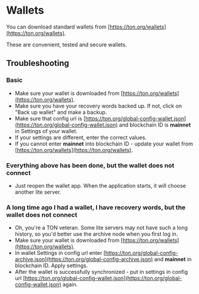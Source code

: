 # Wallets

You can download standard wallets from [https://ton.org/wallets](https://ton.org/wallets).

These are convenient, tested and secure wallets.

## Troubleshooting

### Basic

* Make sure your wallet is downloaded from [https://ton.org/wallets](https://ton.org/wallets).
* Make sure you have your recovery words backed up. If not, click on "Back up wallet" and make a backup.
* Make sure that config url is [https://ton.org/global-config-wallet.json](https://ton.org/global-config-wallet.json) and blockchain ID is **mainnet** in Settings of your wallet.
* If your settings are different, enter the correct values.
* If you cannot enter **mainnet** into blockchain ID - update your wallet from [https://ton.org/wallets](https://ton.org/wallets).

### Everything above has been done, but the wallet does not connect

* Just reopen the wallet app. When the application starts, it will choose another lite server.

### A long time ago I had a wallet, I have recovery words, but the wallet does not connect

* Oh, you're a TON veteran. Some lite servers may not have such a long history, so you'd better use the archive node when you first log in.
* Make sure your wallet is downloaded from [https://ton.org/wallets](https://ton.org/wallets).
* In wallet Settings in config url enter [https://ton.org/global-config-archive.json](https://ton.org/global-config-archive.json) and **mainnet** in blockchain ID. Apply settings.
* After the wallet is successfully synchronized - put in settings in config url [https://ton.org/global-config-wallet.json](https://ton.org/global-config-wallet.json) again.

